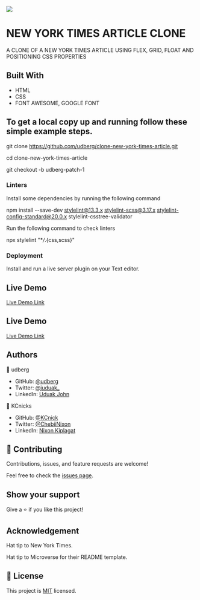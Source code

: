 ![](https://img.shields.io/badge/Microverse-blueviolet)

# NEW YORK TIMES ARTICLE CLONE

A CLONE OF A NEW YORK TIMES ARTICLE USING FLEX, GRID, FLOAT AND POSITIONING CSS PROPERTIES

## Built With

- HTML
- CSS
- FONT AWESOME, GOOGLE FONT

## To get a local copy up and running follow these simple example steps.

git clone https://github.com/udberg/clone-new-york-times-article.git

cd clone-new-york-times-article

git checkout -b udberg-patch-1

### Linters

Install some dependencies by running the following command

npm install --save-dev stylelint@13.3.x stylelint-scss@3.17.x stylelint-config-standard@20.0.x stylelint-csstree-validator

Run the following command to check linters

npx stylelint "\*_/_.{css,scss}"

### Deployment

Install and run a live server plugin on your Text editor.

## Live Demo

[Live Demo Link](https://udberg.github.io/clone-new-york-times-article/)

## Live Demo

[Live Demo Link](https://udberg.github.io/clone-new-york-times-article/)

## Authors

👤 udberg

- GitHub: [@udberg](https://github.com/udberg)
- Twitter: [@juduak\_](https://twitter.com/juduak_)
- LinkedIn: [Uduak John](https://www.linkedin.com/in/uduak-john-090059105/)

👤 KCnicks

- GitHub: [@KCnick](https://github.com/KCnick)
- Twitter: [@ChebiiNixon](https://twitter.com/ChebiiNixon)
- LinkedIn: [Nixon Kiplagat](https://www.linkedin.com/in/nixon-kiplagat-639412164/)

## 🤝 Contributing

Contributions, issues, and feature requests are welcome!

Feel free to check the [issues page](https://github.com/udberg/clone-new-york-times-article/issues).

## Show your support

Give a ⭐️ if you like this project!

## Acknowledgement

Hat tip to New York Times.

Hat tip to Microverse for their README template.

## 📝 License

This project is [MIT](https://github.com/git/git-scm.com/blob/master/MIT-LICENSE.txt) licensed.
